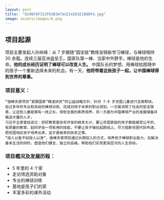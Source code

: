 ```yaml
---
layout: post
title:  "D29B7AF321F63B3A7ACE14261E1B8DF4.jpg"
image: assets/images/6.png
---
```



## 项目起源
项目主要发起人孙岭峰：从 7 岁跟随“国宝级”教练张锦新学习棒球，与棒球相伴 30 余载。连续三届亚洲盗垒王，国家队第一棒、当家中外野手。棒球是他的生命。**他的成长经历证明了棒球可以改变人生。**
中国队长的梦想，用棒球给困境中的孩子一个重新选择未来的机会。有一天，**他将带着这些孩子一起，让中国棒球得到世界的尊重。**

### 项目意义：
    “强棒天使项目”紧跟国家“精准扶贫”的公益战略方针，针对 7-9 岁贫困儿童进行全面帮扶。经过多年的专业和系统的棒球训练，完成对孩子未来的职业规划，一方面消除了社会的安全隐患，让这些儿童能够有一技之长，得到全面的素质培养，另一方面为中国棒球产业的发展储备并输送大量的人才。
    习近平主席曾经说过：抓好教育是扶贫开发的根本大计，要让贫困家庭的孩子都能接受公平的、有质量的教育，起码学会一项有用的技能，不要让孩子输在起跑线上，尽力阻断贫困代际传递。把贫困地区孩子培养出来，这才是根本的扶贫之策。
    “授人以鱼不如授人以渔”，强棒天使项目通过长期投入的方式，培养孩子棒球职业能力，在解决基本生活的同时，塑造他们健全、独立的品格，帮助他们实现更高层次的人生目标。

### 项目概况及发展历程：
* 5 年里的 4 个家
* 走访筛选资助对象
* 专业的棒球训练
* 基地是孩子们的家
* 丰富多彩的课外活动




